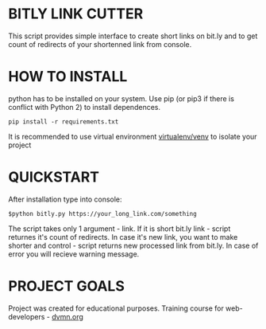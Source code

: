 # BITLY LINK CUTTER
This script provides simple interface to create short links on bit.ly and to get count of redirects of your shortenned link from console.

# HOW TO INSTALL

python has to be installed on your system. Use pip (or pip3 if there is conflict with Python 2) to install dependences.
```
pip install -r requirements.txt
```
It is recommended to use virtual environment [virtualenv/venv](https://docs.python.org/3/library/venv.html) to isolate your project

# QUICKSTART

After installation type into console:
```
$python bitly.py https://your_long_link.com/something
```
The script takes only 1 argument - link. If it is short bit.ly link - script returnes it's count of redirects. In case it's new link, you want to make shorter and control - script returns new processed link from bit.ly. In case of error you will recieve warning message.  


# PROJECT GOALS
Project was created for educational purposes. Training course for web-developers - [dvmn.org](https://dvmn.org) 
